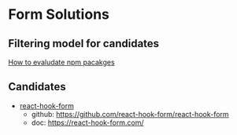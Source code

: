 # Form Solutions

## Filtering model for candidates

[How to evaludate npm pacakges](https://www.notion.so/katesroad/Blog-49af78f4719f4b99b77c2745905b04af?p=8ee04164813c454f917cc551429a77f5&pm=s)

## Candidates

- [react-hook-form](https://github.com/react-hook-form/react-hook-form)
  - github: https://github.com/react-hook-form/react-hook-form
  - doc: https://react-hook-form.com/
